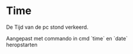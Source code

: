 # Time

De Tijd van de pc stond verkeerd. 

Aangepast met commando in cmd \`time\` en \`date\`  
heropstarten

